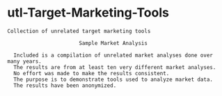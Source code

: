 # utl-Target-Marketing-Tools
    Collection of unrelated target marketing tools

                           Sample Market Analysis

      Included is a compilation of unrelated market analyses done over many years.
      The results are from at least ten very different market analyses.
      No effort was made to make the results consistent.
      The purpose is to demonstrate tools used to analyze market data.
      The results have been anonymized.
